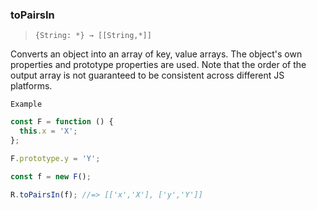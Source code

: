### toPairsIn

> `{String: *} → [[String,*]]`

Converts an object into an array of key, value arrays. The object's own properties and prototype properties are used. Note that the order of the output array is not guaranteed to be consistent across different JS platforms.

`Example`

```js
const F = function () {
  this.x = 'X';
};

F.prototype.y = 'Y';

const f = new F();

R.toPairsIn(f); //=> [['x','X'], ['y','Y']]
```
